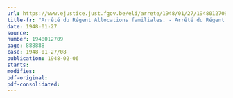 ```yaml
---
url: https://www.ejustice.just.fgov.be/eli/arrete/1948/01/27/1948012709/justel
title-fr: "Arrêté du Régent Allocations familiales. - Arrêté du Régent portant approbation de modifications apportées aux statuts de caisses de compensation pour allocations familiales"
date: 1948-01-27
source:
number: 1948012709
page: 888888
case: 1948-01-27/08
publication: 1948-02-06
starts:
modifies:
pdf-original:
pdf-consolidated:
---
```


